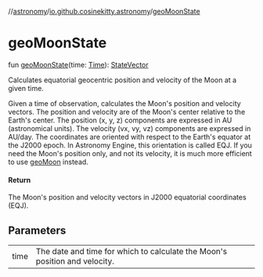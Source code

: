 //[astronomy](../../index.md)/[io.github.cosinekitty.astronomy](index.md)/[geoMoonState](geo-moon-state.md)

# geoMoonState

fun [geoMoonState](geo-moon-state.md)(time: [Time](-time/index.md)): [StateVector](-state-vector/index.md)

Calculates equatorial geocentric position and velocity of the Moon at a given time.

Given a time of observation, calculates the Moon's position and velocity vectors. The position and velocity are of the Moon's center relative to the Earth's center. The position (x, y, z) components are expressed in AU (astronomical units). The velocity (vx, vy, vz) components are expressed in AU/day. The coordinates are oriented with respect to the Earth's equator at the J2000 epoch. In Astronomy Engine, this orientation is called EQJ. If you need the Moon's position only, and not its velocity, it is much more efficient to use [geoMoon](geo-moon.md) instead.

#### Return

The Moon's position and velocity vectors in J2000 equatorial coordinates (EQJ).

## Parameters

| | |
|---|---|
| time | The date and time for which to calculate the Moon's position and velocity. |
